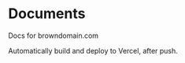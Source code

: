 # Documents 
Docs for browndomain.com

Automatically build and deploy to Vercel, after push.



 


